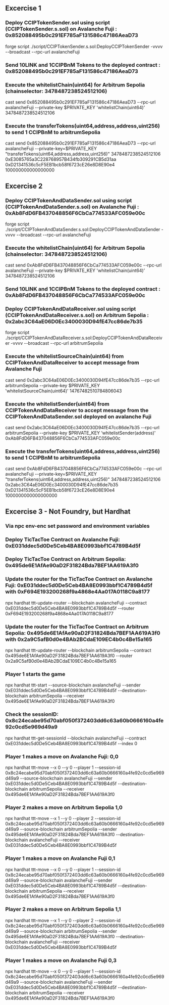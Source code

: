 ## Excercise 1

### Deploy CCIPTokenSender.sol using script (CCIPTokenSender.s.sol) on Avalanche Fuji : 0x852088495b0c291EF785aF131586c47186AeaD73
forge script ./script/CCIPTokenSender.s.sol:DeployCCIPTokenSender -vvvv --broadcast --rpc-url avalancheFuji

### Send 10LINK and 1CCIPBnM Tokens to the deployed contract : 0x852088495b0c291EF785aF131586c47186AeaD73
### Execute the whitelistChain(uint64) for Arbitrum Sepolia (chainselector: 3478487238524512106)
cast send 0x852088495b0c291EF785aF131586c47186AeaD73 --rpc-url avalancheFuji --private-key $PRIVATE_KEY 'whitelistChain(uint64)’ 3478487238524512106
### Execute the transferTokens(uint64,address,address,uint256) to send 1 CCIPBnM to arbitrumSepolia 
cast send 0x852088495b0c291EF785aF131586c47186AeaD73 --rpc-url avalancheFuji --private-key=$PRIVATE_KEY "transferTokens(uint64,address,address,uint256)" 3478487238524512106 0xE3085765a3C228768957B434fb309291CB5d31aa 0xD21341536c5cF5EB1bcb58f6723cE26e8D8E90e4 100000000000000000




## Excercise 2

### Deploy CCIPTokenAndDataSender.sol using script (CCIPTokenAndDataSender.s.sol) on Avalanche Fuji : 0xAb8FdD6FB437048856F6CbCa774533AFC059e00c
forge script ./script/CCIPTokenAndDataSender.s.sol:DeployCCIPTokenAndDataSender -vvvv --broadcast --rpc-url avalancheFuji
### Execute the whitelistChain(uint64) for Arbitrum Sepolia (chainselector: 3478487238524512106)
cast send 0xAb8FdD6FB437048856F6CbCa774533AFC059e00c --rpc-url avalancheFuji --private-key $PRIVATE_KEY 'whitelistChain(uint64)’ 3478487238524512106
### Send 10LINK and 1CCIPBnM Tokens to the deployed contract : 0xAb8FdD6FB437048856F6CbCa774533AFC059e00c
### Deploy CCIPTokenAndDataReceiver.sol using script (CCIPTokenAndDataReceiver.s.sol) on Arbitrum Sepolia : 0x2abc3C64aE06D0Ec3400030D94fE47cc86de7b35
forge script ./script/CCIPTokenAndDataReceiver.s.sol:DeployCCIPTokenAndDataReceiver -vvvv --broadcast --rpc-url arbitrumSepolia
### Execute the whitelistSourceChain(uint64) from CCIPTokenAndDataReceiver to accept message from Avalanche Fuji
cast send 0x2abc3C64aE06D0Ec3400030D94fE47cc86de7b35 --rpc-url arbitrumSepolia --private-key $PRIVATE_KEY 'whitelistSourceChain(uint64)'  14767482510784806043
### Execute the whitelistSender(uint64) from CCIPTokenAndDataReceiver to accept message from the CCIPTokenAndDataSender.sol deployed on avalanche Fuji
cast send 0x2abc3C64aE06D0Ec3400030D94fE47cc86de7b35 --rpc-url arbitrumSepolia --private-key $PRIVATE_KEY ‘whitelistSender(address)' 0xAb8FdD6FB437048856F6CbCa774533AFC059e00c
### Execute the transferTokens(uint64,address,address,uint256) to send 1 CCIPBnM to arbitrumSepolia 
cast send 0xAb8FdD6FB437048856F6CbCa774533AFC059e00c --rpc-url avalancheFuji --private-key=$PRIVATE_KEY "transferTokens(uint64,address,address,uint256)" 3478487238524512106 0x2abc3C64aE06D0Ec3400030D94fE47cc86de7b35 0xD21341536c5cF5EB1bcb58f6723cE26e8D8E90e4 1000000000000000000



## Excercise 3 - Not Foundry, but Hardhat

### Via npc env-enc set password and environment variables
### Deploy TicTacToe Contract on Avalanche Fuji: 0xE031ddec5d0De5Ceb4BA8E0993bbf1C4789B4d5f
### Deploy TicTacToe Contract on Arbitrum Sepolia: 0x495de6E1AfAe90aD2F31824Bda7BEF1AA619A3f0
### Update the router for the TicTacToe Contract on Avalanche Fuji: 0xE031ddec5d0De5Ceb4BA8E0993bbf1C4789B4d5f with 0xF694E193200268f9a4868e4Aa017A0118C9a8177
npx hardhat ttt-update-router --blockchain avalancheFuji --contract 0xE031ddec5d0De5Ceb4BA8E0993bbf1C4789B4d5f --router 0xF694E193200268f9a4868e4Aa017A0118C9a8177
### Update the router for the TicTacToe Contract on Arbitrum Sepolia: 0x495de6E1AfAe90aD2F31824Bda7BEF1AA619A3f0 with 0x2a9C5afB0d0e4BAb2BCdaE109EC4b0c4Be15a165
npx hardhat ttt-update-router --blockchain arbitrumSepolia --contract 0x495de6E1AfAe90aD2F31824Bda7BEF1AA619A3f0 --router 0x2a9C5afB0d0e4BAb2BCdaE109EC4b0c4Be15a165
### Player 1 starts the game
npx hardhat ttt-start --source-blockchain avalancheFuji --sender  0xE031ddec5d0De5Ceb4BA8E0993bbf1C4789B4d5f --destination-blockchain arbitrumSepolia --receiver 0x495de6E1AfAe90aD2F31824Bda7BEF1AA619A3f0
### Check the sessionID: 0x8c24ecabe95d70abf050f372403dd6c63a60b0666160a4fe92c0cd5e969d49a9
npx hardhat ttt-get-sessionId --blockchain avalancheFuji --contract 0xE031ddec5d0De5Ceb4BA8E0993bbf1C4789B4d5f  --index 0

### Player 1 makes a move on Avalanche Fuji: 0,0
npx hardhat ttt-move --x 0 --y 0 --player 1 --session-id 0x8c24ecabe95d70abf050f372403dd6c63a60b0666160a4fe92c0cd5e969d49a9 --source-blockchain avalancheFuji --sender 0xE031ddec5d0De5Ceb4BA8E0993bbf1C4789B4d5f --destination-blockchain arbitrumSepolia --receiver 0x495de6E1AfAe90aD2F31824Bda7BEF1AA619A3f0

### Player 2 makes a move on Arbitrum Sepolia 1,0
npx hardhat ttt-move --x 1 --y 0 --player 2 --session-id 0x8c24ecabe95d70abf050f372403dd6c63a60b0666160a4fe92c0cd5e969d49a9 --source-blockchain arbitrumSepolia --sender 0x495de6E1AfAe90aD2F31824Bda7BEF1AA619A3f0 --destination-blockchain avalancheFuji --receiver 0xE031ddec5d0De5Ceb4BA8E0993bbf1C4789B4d5f

### Player 1 makes a move on Avalanche Fuji 0,1
npx hardhat ttt-move --x 0 --y 0 --player 1 --session-id 0x8c24ecabe95d70abf050f372403dd6c63a60b0666160a4fe92c0cd5e969d49a9 --source-blockchain avalancheFuji --sender 0xE031ddec5d0De5Ceb4BA8E0993bbf1C4789B4d5f --destination-blockchain arbitrumSepolia --receiver 0x495de6E1AfAe90aD2F31824Bda7BEF1AA619A3f0

### Player 2 makes a move on Arbitrum Sepolia 1,1
npx hardhat ttt-move --x 1 --y 0 --player 2 --session-id 0x8c24ecabe95d70abf050f372403dd6c63a60b0666160a4fe92c0cd5e969d49a9 --source-blockchain arbitrumSepolia --sender 0x495de6E1AfAe90aD2F31824Bda7BEF1AA619A3f0 --destination-blockchain avalancheFuji --receiver 0xE031ddec5d0De5Ceb4BA8E0993bbf1C4789B4d5f

### Player 1 makes a move on Avalanche Fuji 0,3
npx hardhat ttt-move --x 0 --y 0 --player 1 --session-id 0x8c24ecabe95d70abf050f372403dd6c63a60b0666160a4fe92c0cd5e969d49a9 --source-blockchain avalancheFuji --sender 0xE031ddec5d0De5Ceb4BA8E0993bbf1C4789B4d5f --destination-blockchain arbitrumSepolia --receiver 0x495de6E1AfAe90aD2F31824Bda7BEF1AA619A3f0

